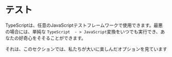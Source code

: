 # テスト
TypeScriptは、任意のJavaScriptテストフレームワークで使用できます。最悪の場合には、単純な `TypeScript  - > JavaScript`変換をいつでも実行でき、あなたの好奇心をそそることができます。

それは、このセクションでは、私たちが大いに楽しんだオプションを見ています
